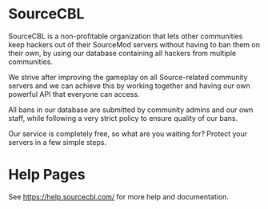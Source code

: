# SourceCBL
SourceCBL is a non-profitable organization that lets other communities keep hackers out of their SourceMod servers without having to ban them on their own, by using our database containing all hackers from multiple communities. 

We strive after improving the gameplay on all Source-related community servers and we can achieve this by working together and having our own powerful API that everyone can access. 

All bans in our database are submitted by community admins and our own staff, while following a very strict policy to ensure quality of our bans.

Our service is completely free, so what are you waiting for? Protect your servers in a few simple steps.

# Help Pages
See https://help.sourcecbl.com/ for more help and documentation.
